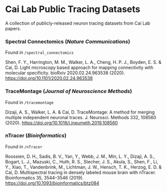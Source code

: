 # Cai Lab Public Tracing Datasets

A collection of publicly-released neuron tracing datasets from Cai Lab papers.


### Spectral Connectomics (*Nature Communications*)

Found in `/spectral_connectomics`

Shen, F. Y., Harrington, M. M., Walker, L. A., Cheng, H. P. J., Boyden, E. S. & Cai, D. Light microscopy based approach for mapping connectivity with molecular specificity. bioRxiv 2020.02.24.963538 (2020). https://doi.org/10.1101/2020.02.24.963538


### TraceMontage (*Journal of Neuroscience Methods*)

Found in `/tracemontage`

Dizaji, A. S., Walker, L. A. & Cai, D. TraceMontage: A method for merging multiple independent neuronal traces. J. Neurosci. Methods 332, 108560 (2020). 
https://doi.org/10.1016/j.jneumeth.2019.108560


### nTracer (*Bioinformatics*)

Found in `/nTracer`

Roossien, D. H., Sadis, B. V., Yan, Y., Webb, J. M., Min, L. Y., Dizaji, A. S., Bogart, L. J., Mazuski, C., Huth, R. S., Stecher, J. S., Akula, S., Shen, F., Li, Y., Xiao, T., Vandenbrink, M., Lichtman, J. W., Hensch, T. K., Herzog, E. D. & Cai, D. Multispectral tracing in densely labeled mouse brain with nTracer. Bioinformatics 35, 3544–3546 (2019).
https://doi.org/10.1093/bioinformatics/btz084
